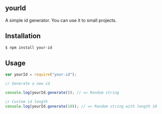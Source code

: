 ## yourId

A simple id generator. You can use it to small projects.

## Installation

```sh
$ npm install your-id
```

## Usage

```js
var yourId = require("your-id");

// Generate a new id

console.log(yourId.generate()); // => Random string

// Custom id length
console.log(yourId.generate(10)); // => Random string with length 10
```
